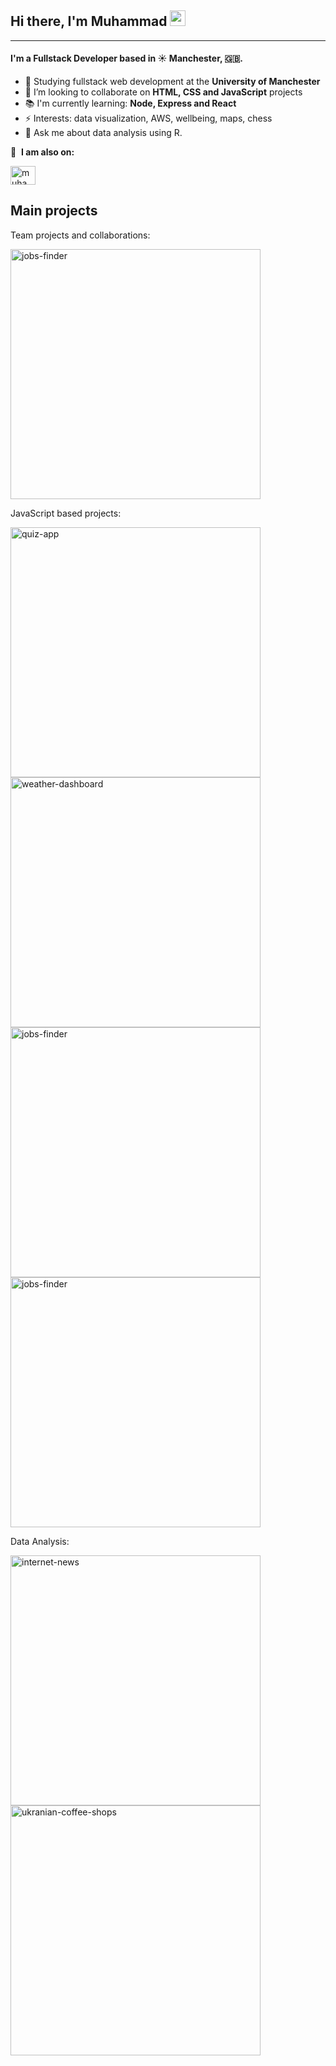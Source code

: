 <!--
**moedaaboul/moedaaboul** is a ✨ _special_ ✨ repository because its `README.md` (this file) appears on your GitHub profile.

Here are some ideas to get you started:

- 🔭 I’m currently working on ...
- 🌱 I’m currently learning ...
- 👯 I’m looking to collaborate on ...
- 🤔 I’m looking for help with ...
- 💬 Ask me about ...
- 📫 How to reach me: ...
- 😄 Pronouns: ...
- ⚡ Fun fact: ...
-->

## Hi there, I'm Muhammad <img src="https://media.giphy.com/media/hvRJCLFzcasrR4ia7z/giphy.gif" width="25px">
---

#### I'm a Fullstack Developer based in ☀️ Manchester, 🇬🇧.

- 🏢 Studying fullstack web development at the **University of Manchester**
- 👯 I’m looking to collaborate on **HTML, CSS and JavaScript** projects
- 📚 I'm currently learning: **Node, Express and React**
- ⚡ Interests: data visualization, AWS, wellbeing, maps, chess
- 💬 Ask me about data analysis using R.

🔗 &nbsp;**I am also on:**
<p align="left">
<a href="https://www.linkedin.com/in/muhammad-daaboul-38470046/" target="blank"><img align="center" src="https://raw.githubusercontent.com/rahuldkjain/github-profile-readme-generator/master/src/images/icons/Social/linked-in-alt.svg" alt="muhammad-daaboul" height="30" width="40" /></a>

## Main projects
Team projects and collaborations:
<p align="left">
  <a href="https://github.com/AidKool/jobs-finder"><img width="400" src="https://github-readme-stats.vercel.app/api/pin/?username=moedaaboul&repo=jobs-finder&theme=react&bg_color=1F222E&title_color=F85D7F&icon_color=F8D866&hide_border=true&show_icons=false" alt="jobs-finder"></a>
</p>

JavaScript based projects:

<p align="left">
  <a href="https://github.com/moedaaboul/Quiz-App"><img width="400" src="https://github-readme-stats.vercel.app/api/pin/?username=moedaaboul&repo=Quiz-app&theme=react&bg_color=1F222E&title_color=F85D7F&icon_color=F8D866&hide_border=true&show_icons=false" alt="quiz-app"></a>
    <a href="https://github.com/moedaaboul/weather-dashboard"><img width="400" src="https://github-readme-stats.vercel.app/api/pin/?username=moedaaboul&repo=weather-dashboard&theme=react&bg_color=1F222E&title_color=F85D7F&icon_color=F8D866&hide_border=true&show_icons=false" alt="weather-dashboard"></a>
    <a href="https://github.com/moedaaboul/Work-Day-Scheduler"><img width="400" src="https://github-readme-stats.vercel.app/api/pin/?username=moedaaboul&repo=Work-Day-Scheduler&theme=react&bg_color=1F222E&title_color=F85D7F&icon_color=F8D866&hide_border=true&show_icons=false" alt="jobs-finder"></a>
      <a href="https://github.com/moedaaboul/Password-Generator"><img width="400" src="https://github-readme-stats.vercel.app/api/pin/?username=moedaaboul&repo=Password-Generator&theme=react&bg_color=1F222E&title_color=F85D7F&icon_color=F8D866&hide_border=true&show_icons=false" alt="jobs-finder"></a>
</p>

Data Analysis:

<p align="left">
      <a href="https://github.com/moedaaboul/Internet_News_and_Consumer_Engagement"><img width="400" src="https://github-readme-stats.vercel.app/api/pin/?username=moedaaboul&repo=internet-news&theme=react&bg_color=1F222E&title_color=F85D7F&icon_color=F8D866&hide_border=true&show_icons=false" alt="internet-news"></a>
  <a href="https://github.com/moedaaboul/ukranian-coffee-shops"><img width="400" src="https://github-readme-stats.vercel.app/api/pin/?username=moedaaboul&repo=ukranian-coffee-shops&theme=react&bg_color=1F222E&title_color=F85D7F&icon_color=F8D866&hide_border=true&show_icons=false" alt="ukranian-coffee-shops"></a>
</p>

